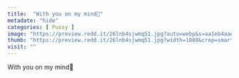 ```yaml
---
title:  "With you on my mind🌟"
metadate: "hide"
categories: [ Pussy ]
image: "https://preview.redd.it/26lnb4sjwmq51.jpg?auto=webp&s=aa1eb4aae6abdd0b235cd04c26d43709992e4072"
thumb: "https://preview.redd.it/26lnb4sjwmq51.jpg?width=1080&crop=smart&auto=webp&s=d12dc13c10a69e6ef10806c219c96accd4ea1fa6"
visit: ""
---
```

With you on my mind🌟
